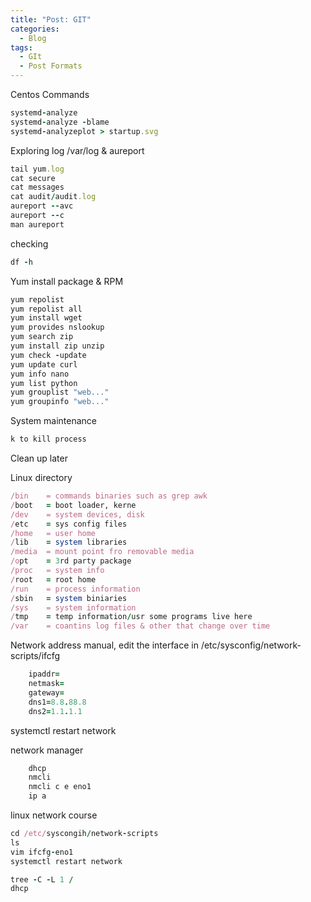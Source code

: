 ```yaml
---
title: "Post: GIT"
categories:
  - Blog
tags:
  - GIt
  - Post Formats
---
```


Centos Commands

```ruby
systemd-analyze
systemd-analyze -blame
systemd-analyzeplot > startup.svg
```

Exploring log /var/log & aureport

```ruby
tail yum.log
cat secure
cat messages
cat audit/audit.log
aureport --avc
aureport --c
man aureport
```
checking

```ruby
df -h
```

Yum install package & RPM

```ruby
yum repolist
yum repolist all
yum install wget
yum provides nslookup
yum search zip
yum install zip unzip
yum check -update
yum update curl
yum info nano
yum list python
yum grouplist "web..."
yum groupinfo "web..."
```

System maintenance

```ruby
k to kill process
```

Clean up later

Linux directory

```ruby
/bin    = commands binaries such as grep awk
/boot   = boot loader, kerne
/dev    = system devices, disk
/etc    = sys config files
/home   = user home
/lib    = system libraries
/media  = mount point fro removable media
/opt    = 3rd party package
/proc   = system info
/root   = root home
/run    = process information
/sbin   = system biniaries
/sys    = system information
/tmp    = temp information/usr some programs live here
/var    = coantins log files & other that change over time
```

Network address
manual, edit the interface in /etc/sysconfig/network-scripts/ifcfg

```ruby
    ipaddr=
    netmask=
    gateway=
    dns1=8.8.88.8
    dns2=1.1.1.1
```

systemctl restart network

network manager

```ruby
    dhcp
    nmcli
    nmcli c e eno1
    ip a
```

linux network course

```ruby
cd /etc/syscongih/network-scripts
ls
vim ifcfg-eno1
systemctl restart network
```

```ruby
tree -C -L 1 /
dhcp
```
